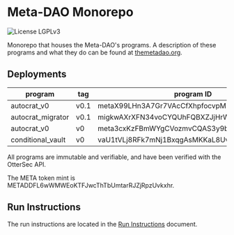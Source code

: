 # Meta-DAO Monorepo

![License LGPLv3](https://img.shields.io/badge/License-LGPLv3-violet.svg)

Monorepo that houses the Meta-DAO's programs. A description of these programs
and what they do can be found at [themetadao.org](https://themetadao.org).

## Deployments

| program           | tag | program ID                                  |
| ----------------- | --- | ------------------------------------------- |
| autocrat_v0       | v0.1| metaX99LHn3A7Gr7VAcCfXhpfocvpMpqQ3eyp3PGUUq |
| autocrat_migrator | v0.1| migkwAXrXFN34voCYQUhFQBXZJjHrWnpEXbSGTqZdB3 |
| autocrat_v0       | v0  | meta3cxKzFBmWYgCVozmvCQAS3y9b3fGxrG9HkHL7Wi |
| conditional_vault | v0  | vaU1tVLj8RFk7mNj1BxqgAsMKKaL8UvEUHvU3tdbZPe |

All programs are immutable and verifiable, and have been verified with the OtterSec API.

The META token mint is METADDFL6wWMWEoKTFJwcThTbUmtarRJZjRpzUvkxhr.

## Run Instructions

The run instructions are located in the [Run Instructions](RUN_INSTRUCTIONS.md) document.
